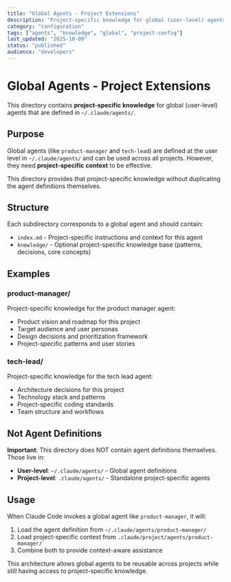 ```yaml
---
title: "Global Agents - Project Extensions"
description: "Project-specific knowledge for global (user-level) agents"
category: "configuration"
tags: ["agents", "knowledge", "global", "project-config"]
last_updated: "2025-10-09"
status: "published"
audience: "developers"
---
```


# Global Agents - Project Extensions

This directory contains **project-specific knowledge** for global (user-level) agents that are defined in `~/.claude/agents/`.

## Purpose

Global agents (like `product-manager` and `tech-lead`) are defined at the user level in `~/.claude/agents/` and can be used across all projects. However, they need **project-specific context** to be effective.

This directory provides that project-specific knowledge without duplicating the agent definitions themselves.

## Structure

Each subdirectory corresponds to a global agent and should contain:

- `index.md` - Project-specific instructions and context for this agent
- `knowledge/` - Optional project-specific knowledge base (patterns, decisions, core concepts)

## Examples

### product-manager/

Project-specific knowledge for the product manager agent:

- Product vision and roadmap for this project
- Target audience and user personas
- Design decisions and prioritization framework
- Project-specific patterns and user stories

### tech-lead/

Project-specific knowledge for the tech lead agent:

- Architecture decisions for this project
- Technology stack and patterns
- Project-specific coding standards
- Team structure and workflows

## Not Agent Definitions

**Important**: This directory does NOT contain agent definitions themselves. Those live in:

- **User-level**: `~/.claude/agents/` - Global agent definitions
- **Project-level**: `.claude/agents/` - Standalone project-specific agents

## Usage

When Claude Code invokes a global agent like `product-manager`, it will:

1. Load the agent definition from `~/.claude/agents/product-manager/`
2. Load project-specific context from `.claude/project/agents/product-manager/`
3. Combine both to provide context-aware assistance

This architecture allows global agents to be reusable across projects while still having access to project-specific knowledge.
